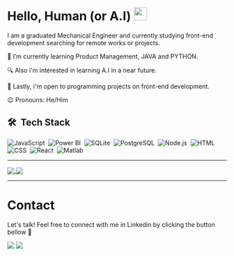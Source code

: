 # Hello, Human (or A.I) <img src="https://raw.githubusercontent.com/MartinHeinz/MartinHeinz/master/wave.gif" width="30px" height="30px"/>

I am a graduated Mechanical Engineer and currently studying front-end development searching for remote works or projects.

🧐 I’m currently learning Product Management, JAVA and PYTHON.

🔍 Also i'm interested in learning A.I in a near future.

🤝 Lastly, i'm open to programming projects on front-end development. 

😉 Pronouns: He/Him

 ## 🛠 &nbsp;Tech Stack
![JavaScript](https://img.shields.io/badge/-JavaScript-05122A?style=flat&logo=javascript)&nbsp;
![Power BI](https://img.shields.io/badge/-PowerBI-05122A?style=flat&logo=PowerBI)&nbsp;
![SQLite](https://img.shields.io/badge/-SQLite-05122A?style=flat&logo=sqlite)&nbsp;
![PostgreSQL](https://img.shields.io/badge/-PostgreSQL-05122A?style=flat&logo=postgresql)&nbsp;
![Node.js](https://img.shields.io/badge/-Node.js-05122A?style=flat&logo=node.js)&nbsp;
![HTML](https://img.shields.io/badge/-HTML-05122A?style=flat&logo=HTML5)&nbsp;
![CSS](https://img.shields.io/badge/-CSS-05122A?style=flat&logo=CSS3&logoColor=1572B6)&nbsp;
![React](https://img.shields.io/badge/-React-05122A?style=flat&logo=react)&nbsp;
![Matlab](https://img.shields.io/badge/-Matlab-05122A?style=flat&logo=visual-studio-code&logoColor=Matlab)&nbsp;

<hr><a href="https://github.com/vitorcavalcantilira/">
  <img align="center" src="https://github-readme-stats.vercel.app/api/top-langs/?username=vitorcavalcantilira&title_color=ffffff&text_color=c9cacc&icon_color=2bbc8a&bg_color=1d1f21&langs_count=3" />
</a>

<a href="https://github.com/SemicolonNotFound/">
  <img align="center" src="https://github-readme-stats.vercel.app/api?username=vitorcavalcantilira&show_icons=true&line_height=27&count_private=true&title_color=ffffff&text_color=c9cacc&icon_color=2bbc8a&bg_color=1d1f21"/>
</a><hr>

# Contact

Let's talk! Feel free to connect with me in Linkedin by clicking the button bellow 🔽


<a href = "mailto:vitorcavalcantilira@gmail.com"><img src="https://img.shields.io/badge/-Gmail-%23333?style=for-the-badge&logo=gmail&logoColor=white" target="_blank"></a>
  <a href="https://www.linkedin.com/in/vitorlira" target="_blank"><img src="https://img.shields.io/badge/-LinkedIn-%230077B5?style=for-the-badge&logo=linkedin&logoColor=white" target="_blank"></a>


